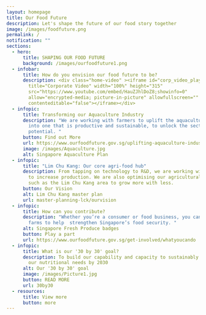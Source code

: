 ```yaml
---
layout: homepage
title: Our Food Future
description: Let's shape the future of our food story together
image: /images/foodfuture.png
permalink: /
notification: ""
sections:
  - hero:
      title: SHAPING OUR FOOD FUTURE
      background: /images/ourfoodfuture1.png
  - infobar:
      title: How do you envision our food future to be?
      description: <div class="home-video" ><iframe id="corp_video_player"
        title="Corporate Video" width="100%" height="315"
        src="https://www.youtube.com/embed/HauZJhlDoZ8;showinfo=0"
        allow="encrypted-media; picture-in-picture" allowfullscreen=""
        contenteditable="false"></iframe></div>
  - infopic:
      title: Transforming our Aquaculture Industry
      description: "We are working with farmers to uplift the aquaculture industry
        into one that is productive and sustainable, to unlock the sector's full
        potential. "
      button: Find out More
      url: https://www.ourfoodfuture.gov.sg/uplifting-aquaculture-industry/overview
      image: /images/Aquaculture.jpg
      alt: Singapore Aquaculture Plan
  - infopic:
      title: "Lim Chu Kang: Our core agri-food hub"
      description: From tapping on technology to R&D, we are working with the industry
        to increase production. We are also optimising our agricultural land
        such as the Lim Chu Kang area to grow more with less.
      button: Our Vision
      alt: Lim Chu Kang master plan
      url: master-planning-lck/ourvision
  - infopic:
      title: How can you contribute?
      description: "Whether you’re a consumer or food business, you can support local
        farms to help  strengthen Singapore’s food security. "
      alt: Singapore Fresh Produce badges
      button: Play a part
      url: https://www.ourfoodfuture.gov.sg/get-involved/whatyoucando
  - infopic:
      title: What is our '30 by 30' goal?
      description: To build our capability and capacity to sustainably produce 30% of
        our nutritional needs by 2030
      alt: Our '30 by 30' goal
      image: /images/Picture1.jpg
      button: READ MORE
      url: 30by30
  - resources:
      title: View more
      button: more
---
```

